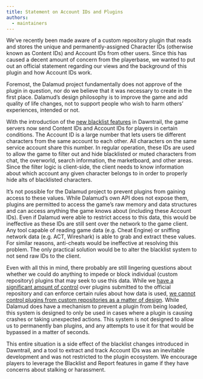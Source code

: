 ```yaml
---
title: Statement on Account IDs and Plugins
authors:
  - maintainers
---
```


We’ve recently been made aware of a custom repository plugin that reads and
stores the unique and permanently-assigned Character IDs (otherwise known as
Content IDs) and Account IDs from other users. Since this has caused a decent
amount of concern from the playerbase, we wanted to put out an official
statement regarding our views and the background of this plugin and how Account
IDs work.

Foremost, the Dalamud project fundamentally does not approve of the plugin in
question, nor do we believe that it was necessary to create in the first place.
Dalamud’s design philosophy is to improve the game and add quality of life
changes, not to support people who wish to harm others’ experiences, intended or
not.

With the introduction of the
[new blacklist features](https://youtu.be/OxVWTktvt_M?t=11495) in Dawntrail, the
game servers now send Content IDs and Account IDs for players in certain
conditions. The Account ID is a large number that lets users tie different
characters from the same account to each other. All characters on the same
service account share this number. In regular operation, these IDs are used to
allow the game to filter out and hide blacklisted or muted characters from chat,
the overworld, search information, the marketboard, and other areas. Since the
filter logic is client-side, the client needs to know information about which
account any given character belongs to in order to properly hide alts of
blacklisted characters.

It’s not possible for the Dalamud project to prevent plugins from gaining access
to these values. While Dalamud’s own API does not expose them, plugins are
permitted to access the game’s raw memory and data structures and can access
anything the game knows about (including these Account IDs). Even if Dalamud
were able to restrict access to this data, this would be ineffective as these
IDs are still sent over the network to the game client. Any tool capable of
reading game data (e.g. Cheat Engine) or sniffing network data (e.g. ACT,
Wireshark) is able to grab and extract these values. For similar reasons,
anti-cheats would be ineffective at resolving this problem. The only practical
solution would be to alter the blacklist system to not send raw IDs to the
client.

Even with all this in mind, there probably are still lingering questions about
whether we could do anything to impede or block individual (custom repository)
plugins that may seek to use this data. While we
[have a significant amount of control](https://dalamud.dev/plugin-development/plugin-submission)
over plugins submitted to the official repository and can enforce certain rules
about how data is used,
[we cannot control plugins from custom repositories as a matter of design](https://dalamud.dev/plugin-development/restrictions/#i-dont-like-plugin-x-can-you-block-it-or-delete-it).
While Dalamud does have a mechanism to prevent a plugin from being loaded, this
system is designed to only be used in cases where a plugin is causing crashes or
taking unexpected actions. This system is not designed to allow us to
permanently ban plugins, and any attempts to use it for that would be bypassed
in a matter of seconds.

This entire situation is a side effect of the blacklist changes introduced in
Dawntrail, and a tool to extract and track Account IDs was an inevitable
development and was not restricted to the plugin ecosystem. We encourage players
to leverage the Blacklist and Report features in game if they have concerns
about stalking or harassment.
